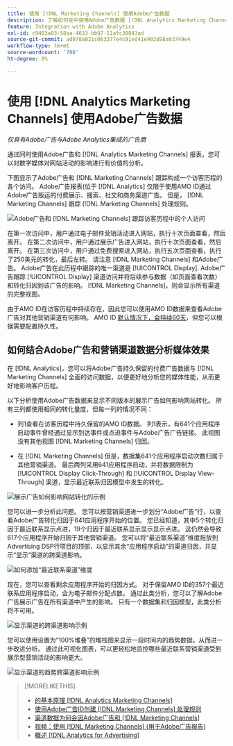 ```yaml
---
title: 使用 [!DNL Marketing Channels] 使用Adobe广告数据
description: 了解如何在中使用Adobe广告数据 [!DNL Analytics Marketing Channels].
feature: Integration with Adobe Analytics
exl-id: c9403a03-58aa-4633-bb97-51afc30843ad
source-git-commit: ad978a021c063377e4c91ed41e902d98a03749e4
workflow-type: tm+mt
source-wordcount: '708'
ht-degree: 0%

---
```


# 使用 [!DNL Analytics Marketing Channels] 使用Adobe广告数据

*仅具有Adobe广告与Adobe Analytics集成的广告商*

通过同时使用Adobe广告和 [!DNL Analytics Marketing Channels] 报表，您可以对数字媒体对网站活动的影响进行有价值的分析。

<!-- from video: By using Marketing Channels with your Adobe Advertising data, you can get a more holistic view of how your advertising efforts are affecting site behavior. In particular, you can see the value of your view-through and click-through data, and how your advertising assists or is assisted by other channels. -->

下图显示了Adobe广告和 [!DNL Marketing Channels] 跟踪构成一个访客历程的各个访问。 Adobe广告报表(位于 [!DNL Analytics] 仅限于使用AMO ID通过Adobe广告贩运的付费展示、搜索、社交和商务渠道广告。 但是， [!DNL Marketing Channels] 跟踪 [!DNL Marketing Channels] 处理规则。

![Adobe广告和 [!DNL Marketing Channels] 跟踪访客历程中的个人访问](/help/integrations/assets/a4adc-mc-sample-journey2.png)

在第一次访问中，用户通过电子邮件营销活动进入网站，执行十次页面查看，然后离开。 在第二次访问中，用户通过展示广告进入网站，执行十次页面查看，然后离开。 在第三次访问中，用户通过免费搜索进入网站，执行五次页面查看，执行了250美元的转化，最后左转。 请注意 [!DNL Marketing Channels] 和Adobe广告。 Adobe广告在此历程中跟踪的唯一渠道是 [!UICONTROL Display]. Adobe广告跟踪 [!UICONTROL Display] 渠道访问并将后续参与数据（如页面查看次数）和转化归因到该广告的影响。 [!DNL Marketing Channels]，则会显示所有渠道的完整视图。

由于AMO ID在访客历程中持续存在，因此您可以使用AMO ID数据来查看Adobe广告对其他营销渠道有何影响。 AMO ID [默认情况下，会持续60天](/help/integrations/analytics/overview.md)，但您可以根据需要配置持久性。

## 如何结合Adobe广告和营销渠道数据分析媒体效果

在 [!DNL Analytics]，您可以将Adobe广告持久保留的付费广告数据与 [!DNL Marketing Channels] 全面的访问数据，以便更好地分析您的媒体性能，从而更好地影响客户历程。

以下分析使用Adobe广告数据来显示不同版本的展示广告如何影响网站转化。 所有三列都使用相同的转化量度，但每一列的情况不同：

* 列1查看在访客历程中持久保留的AMO ID数据。 列1表示，有641个应用程序启动事件曾经通过显示到达事件或点进事件与Adobe广告广告链接。 此视图没有其他视图 [!DNL Marketing Channels] 归因。

* 在 [!DNL Marketing Channels] 但是，数据集641个应用程序启动次数归属于其他营销渠道。 最后两列采用641应用程序启动，并将数据限制为 [!UICONTROL Display Click-Through] 和 [!UICONTROL Display View-Through] 渠道，显示最近联系归因模型中发生的转化。

![展示广告如何影响网站转化的示例](/help/integrations/assets/a4adc-mc-display-impact.png)

您可以进一步分析此问题。 您可以按营销渠道进一步划分“Adobe广告”行，以查看Adobe广告转化归因于641应用程序开始的位置。 您已经知道，其中5个转化归因于最近联系显示点进，19个归因于最近联系显示显示显示点进。 这仍然会导致617个应用程序开始归因于其他营销渠道。 您可以将“最近联系渠道”维度拖放到Advertising DSP行项目的顶部，以显示其余“应用程序启动”的渠道归因，并显示“显示”渠道的跨渠道影响。

![如何添加“最近联系渠道”维度](/help/integrations/assets/a4adc-mc-display-impact-ltc.png)

现在，您可以查看剩余应用程序开始的归因方式。 对于保留AMO ID的357个最近联系应用程序启动，会为电子邮件分配点数。 通过此类分析，您可以了解Adobe广告展示广告在所有渠道中产生的影响。 只有一个数据集和归因模型，此类分析将不可用。

![显示渠道的跨渠道影响示例](/help/integrations/assets/a4adc-mc-display-impact-x-channel.png)

您可以使用设置为“100%堆叠”的堆栈图来显示一段时间内的趋势数据，从而进一步改进分析。 通过此可视化图表，可以更轻松地监控哪些最近联系营销渠道受到展示型营销活动的影响更大。

![显示渠道的趋势跨渠道影响示例](/help/integrations/assets/a4adc-mc-display-impact-x-channel-trend.png)

>[!MORELIKETHIS]
>
>* [的基本原理 [!DNL Analytics Marketing Channels]](mc-overview.md)
>* [使用Adobe广告ID创建 [!DNL Marketing Channels] 处理规则](mc-ids.md)
>* [渠道数据为何会因Adobe广告和 [!DNL Marketing Channels]](mc-data-variances.md)
>* [视频：使用 [!DNL Marketing Channels] (用于Adobe广告报告)](https://experienceleague.adobe.com/docs/advertising-cloud-learn/tutorials/analytics/analytics-reporting-a4adc.html)
>* [概述 [!DNL Analytics for Advertising]](/help/integrations/analytics/overview.md)

